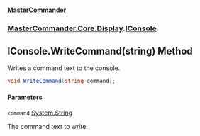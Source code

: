 #### [MasterCommander](MasterCommander.md 'MasterCommander')
### [MasterCommander.Core.Display](MasterCommander.md#MasterCommander.Core.Display 'MasterCommander.Core.Display').[IConsole](IConsole.md 'MasterCommander.Core.Display.IConsole')

## IConsole.WriteCommand(string) Method

Writes a command text to the console.

```csharp
void WriteCommand(string command);
```
#### Parameters

<a name='MasterCommander.Core.Display.IConsole.WriteCommand(string).command'></a>

`command` [System.String](https://docs.microsoft.com/en-us/dotnet/api/System.String 'System.String')

The command text to write.